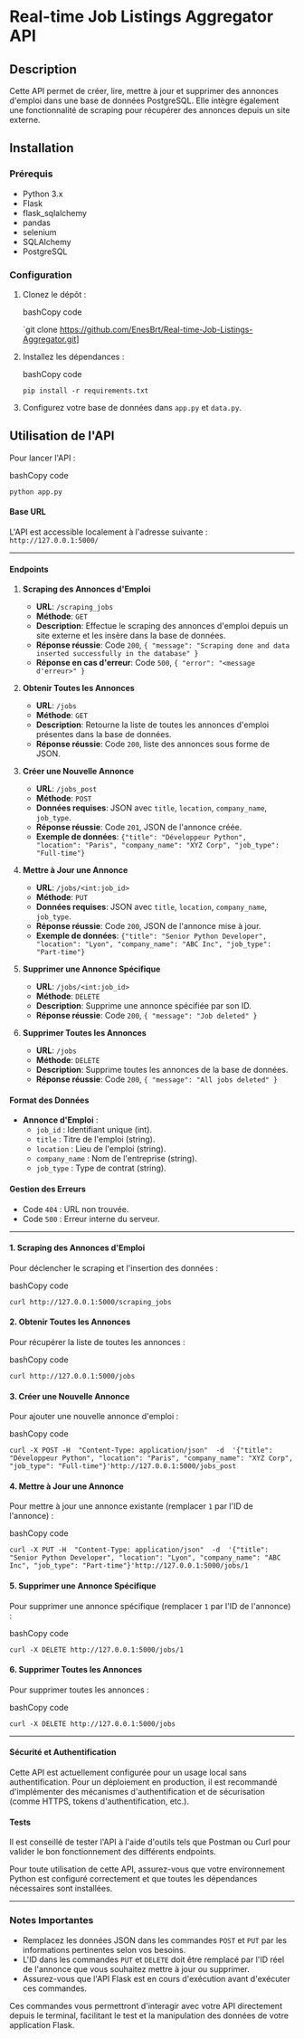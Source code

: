 # Real-time Job Listings Aggregator API

## Description

Cette API permet de créer, lire, mettre à jour et supprimer des annonces d'emploi dans une base de données PostgreSQL. Elle intègre également une fonctionnalité de scraping pour récupérer des annonces depuis un site externe.

## Installation

### Prérequis

-   Python 3.x
-	Flask
-   flask_sqlalchemy
-	pandas
-	selenium
-	SQLAlchemy
-	PostgreSQL

### Configuration

1.  Clonez le dépôt :
    
    bashCopy code
    
    `git  clone  https://github.com/EnesBrt/Real-time-Job-Listings-Aggregator.git]
    
2.  Installez les dépendances :
    
    bashCopy code
    
    `pip install -r requirements.txt`
    
3.  Configurez votre base de données dans `app.py` et `data.py`.
    

## Utilisation de l'API

Pour lancer l'API :

bashCopy code

`python app.py`

#### Base URL

L'API est accessible localement à l'adresse suivante : `http://127.0.0.1:5000/`

---
#### Endpoints

1.  **Scraping des Annonces d'Emploi**
    
    -   **URL**: `/scraping_jobs`
    -   **Méthode**: `GET`
    -   **Description**: Effectue le scraping des annonces d'emploi depuis un site externe et les insère dans la base de données.
    -   **Réponse réussie**: Code `200`, `{ "message": "Scraping done and data inserted successfully in the database" }`
    -   **Réponse en cas d'erreur**: Code `500`, `{ "error": "<message d'erreur>" }`
2.  **Obtenir Toutes les Annonces**
    
    -   **URL**: `/jobs`
    -   **Méthode**: `GET`
    -   **Description**: Retourne la liste de toutes les annonces d'emploi présentes dans la base de données.
    -   **Réponse réussie**: Code `200`, liste des annonces sous forme de JSON.
3.  **Créer une Nouvelle Annonce**
    
    -   **URL**: `/jobs_post`
    -   **Méthode**: `POST`
    -   **Données requises**: JSON avec `title`, `location`, `company_name`, `job_type`.
    -   **Réponse réussie**: Code `201`, JSON de l'annonce créée.
    -   **Exemple de données**: `{"title": "Développeur Python", "location": "Paris", "company_name": "XYZ Corp", "job_type": "Full-time"}`
4.  **Mettre à Jour une Annonce**
    
    -   **URL**: `/jobs/<int:job_id>`
    -   **Méthode**: `PUT`
    -   **Données requises**: JSON avec `title`, `location`, `company_name`, `job_type`.
    -   **Réponse réussie**: Code `200`, JSON de l'annonce mise à jour.
    -   **Exemple de données**: `{"title": "Senior Python Developer", "location": "Lyon", "company_name": "ABC Inc", "job_type": "Part-time"}`
5.  **Supprimer une Annonce Spécifique**
    
    -   **URL**: `/jobs/<int:job_id>`
    -   **Méthode**: `DELETE`
    -   **Description**: Supprime une annonce spécifiée par son ID.
    -   **Réponse réussie**: Code `200`, `{ "message": "Job deleted" }`
6.  **Supprimer Toutes les Annonces**
    
    -   **URL**: `/jobs`
    -   **Méthode**: `DELETE`
    -   **Description**: Supprime toutes les annonces de la base de données.
    -   **Réponse réussie**: Code `200`, `{ "message": "All jobs deleted" }`

#### Format des Données

-   **Annonce d'Emploi** :
    -   `job_id` : Identifiant unique (int).
    -   `title` : Titre de l'emploi (string).
    -   `location` : Lieu de l'emploi (string).
    -   `company_name` : Nom de l'entreprise (string).
    -   `job_type` : Type de contrat (string).

#### Gestion des Erreurs

-   Code `404` : URL non trouvée.
-   Code `500` : Erreur interne du serveur.

---
#### 1. Scraping des Annonces d'Emploi

Pour déclencher le scraping et l'insertion des données :

bashCopy code

`curl http://127.0.0.1:5000/scraping_jobs`

#### 2. Obtenir Toutes les Annonces

Pour récupérer la liste de toutes les annonces :

bashCopy code

`curl http://127.0.0.1:5000/jobs`

#### 3. Créer une Nouvelle Annonce

Pour ajouter une nouvelle annonce d'emploi :

bashCopy code

`curl -X POST -H  "Content-Type: application/json"  -d  '{"title": "Développeur Python", "location": "Paris", "company_name": "XYZ Corp", "job_type": "Full-time"}'http://127.0.0.1:5000/jobs_post`

#### 4. Mettre à Jour une Annonce

Pour mettre à jour une annonce existante (remplacer `1` par l'ID de l'annonce) :

bashCopy code

`curl -X PUT -H  "Content-Type: application/json"  -d  '{"title": "Senior Python Developer", "location": "Lyon", "company_name": "ABC Inc", "job_type": "Part-time"}'http://127.0.0.1:5000/jobs/1`

#### 5. Supprimer une Annonce Spécifique

Pour supprimer une annonce spécifique (remplacer `1` par l'ID de l'annonce) :

bashCopy code

`curl -X DELETE http://127.0.0.1:5000/jobs/1`

#### 6. Supprimer Toutes les Annonces

Pour supprimer toutes les annonces :

bashCopy code

`curl -X DELETE http://127.0.0.1:5000/jobs`

---
#### Sécurité et Authentification

Cette API est actuellement configurée pour un usage local sans authentification. Pour un déploiement en production, il est recommandé d'implémenter des mécanismes d'authentification et de sécurisation (comme HTTPS, tokens d'authentification, etc.).

#### Tests

Il est conseillé de tester l'API à l'aide d'outils tels que Postman ou Curl pour valider le bon fonctionnement des différents endpoints.

Pour toute utilisation de cette API, assurez-vous que votre environnement Python est configuré correctement et que toutes les dépendances nécessaires sont installées.

---
### Notes Importantes

-   Remplacez les données JSON dans les commandes `POST` et `PUT` par les informations pertinentes selon vos besoins.
-   L'ID dans les commandes `PUT` et `DELETE` doit être remplacé par l'ID réel de l'annonce que vous souhaitez mettre à jour ou supprimer.
-   Assurez-vous que l'API Flask est en cours d'exécution avant d'exécuter ces commandes.

Ces commandes vous permettront d'interagir avec votre API directement depuis le terminal, facilitant le test et la manipulation des données de votre application Flask.
